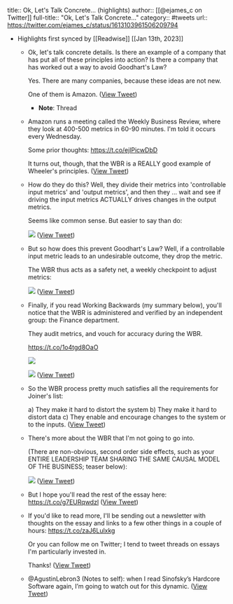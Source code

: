 title:: Ok, Let's Talk Concrete... (highlights)
author:: [[@ejames_c on Twitter]]
full-title:: "Ok, Let's Talk Concrete..."
category:: #tweets
url:: https://twitter.com/ejames_c/status/1613103961506209794

- Highlights first synced by [[Readwise]] [[Jan 13th, 2023]]
	- Ok, let's talk concrete details. Is there an example of a company that has put all of these principles into action? Is there a company that has worked out a way to avoid Goodhart's Law?
	  
	  Yes. There are many companies, because these ideas are not new.
	  
	  One of them is Amazon. ([View Tweet](https://twitter.com/ejames_c/status/1613103961506209794))
		- **Note**: Thread
	- Amazon runs a meeting called the Weekly Business Review, where they look at 400-500 metrics in 60-90 minutes. I'm told it occurs every Wednesday.
	  
	  Some prior thoughts: https://t.co/ejlPicwDbD
	  
	  It turns out, though, that the WBR is a REALLY good example of Wheeler's principles. ([View Tweet](https://twitter.com/ejames_c/status/1613104487882969089))
	- How do they do this? Well, they divide their metrics into 'controllable input metrics' and 'output metrics', and then they ... wait and see if driving the input metrics ACTUALLY drives changes in the output metrics.
	  
	  Seems like common sense. But easier to say than do: 
	  
	  ![](https://pbs.twimg.com/media/FmLmsYTacAI_pJM.png) ([View Tweet](https://twitter.com/ejames_c/status/1613105574228668421))
	- But so how does this prevent Goodhart's Law? Well, if a controllable input metric leads to an undesirable outcome, they drop the metric.
	  
	  The WBR thus acts as a safety net, a weekly checkpoint to adjust metrics: 
	  
	  ![](https://pbs.twimg.com/media/FmLnSLDaYAA3BKM.png) ([View Tweet](https://twitter.com/ejames_c/status/1613105929406545922))
	- Finally, if you read Working Backwards (my summary below), you'll notice that the WBR is administered and verified by an independent group: the Finance department.
	  
	  They audit metrics, and vouch for accuracy during the WBR.
	  
	  https://t.co/1o4tgd8OaO 
	  
	  ![](https://pbs.twimg.com/media/FmLn02YaMAMVwo3.jpg) 
	  
	  ![](https://pbs.twimg.com/media/FmLn2GdakAAl9xG.jpg) ([View Tweet](https://twitter.com/ejames_c/status/1613106559042883584))
	- So the WBR process pretty much satisfies all the requirements for Joiner's list:
	  
	  a) They make it hard to distort the system
	  b) They make it hard to distort data
	  c) They enable and encourage changes to the system or to the inputs. ([View Tweet](https://twitter.com/ejames_c/status/1613106814698287107))
	- There's more about the WBR that I'm not going to go into.
	  
	  (There are non-obvious, second order side effects, such as your ENTIRE LEADERSHIP TEAM SHARING THE SAME CAUSAL MODEL OF THE BUSINESS; teaser below): 
	  
	  ![](https://pbs.twimg.com/media/FmLogKmagAA58SE.jpg) ([View Tweet](https://twitter.com/ejames_c/status/1613107269058834433))
	- But I hope you'll read the rest of the essay here: https://t.co/g7EURqwdzl ([View Tweet](https://twitter.com/ejames_c/status/1613107376705671176))
	- If you'd like to read more, I'll be sending out a newsletter with thoughts on the essay and links to a few other things in a couple of hours: https://t.co/zaJ6Lulxkg
	  
	  Or you can follow me on Twitter; I tend to tweet threads on essays I'm particularly invested in.
	  
	  Thanks! ([View Tweet](https://twitter.com/ejames_c/status/1613108031470080000))
	- @AgustinLebron3 (Notes to self): when I read Sinofsky’s Hardcore Software again, I’m going to watch out for this dynamic. ([View Tweet](https://twitter.com/ejames_c/status/1613193568071606273))